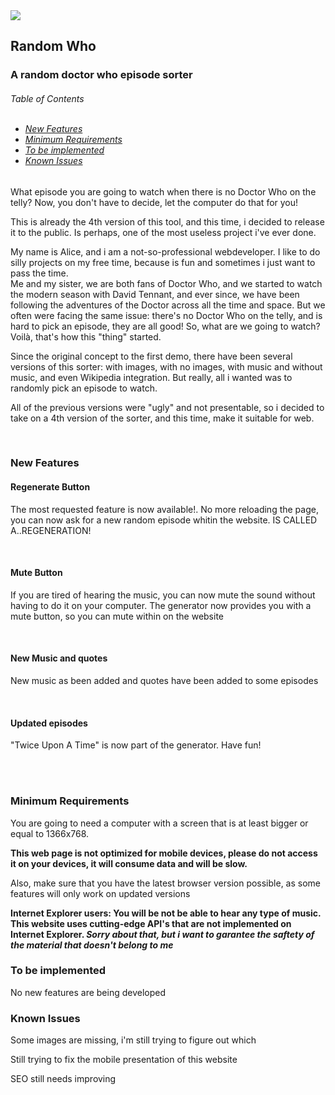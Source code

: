 <img src="https://alicescfernandes.github.io/random-who/images/banner.jpg">
<h2>Random Who</h2>
<h3>A random doctor who episode sorter</h3>

<h6>Table of Contents<br>
<br>
<ul>
<li><a href="#n1">New Features</a></li>
<li><a href="#c1">Minimum Requirements</a></li>
<li><a href="#c2">To be implemented</a></li>
<li><a href="#c3">Known Issues</a></li>
</ul>
</h6>

<p>What episode you are going to watch when there is no Doctor Who on the telly? Now, you don't have to decide, let the computer do that for you!</p>
<p>This is already the 4th version of this tool, and this time, i decided to release it to the public. Is perhaps, one of the most useless project i've ever done.</p>
<p>My name is Alice, and i am a not-so-professional webdeveloper. I like to do silly projects on my free time, because is fun and sometimes i just want to pass the time.<br>Me and my sister, we are both fans of Doctor Who, and we started to watch the modern season with David Tennant, and ever since, we have been following the adventures of the Doctor across all the time and space. But we often were facing the same issue: there's no Doctor Who on the telly, and is hard to pick an episode, they are all good! So, what are we going to watch? Voilà, that's how this "thing" started.</p>
<p>Since the original concept to the first demo, there have been several versions of this sorter: with images, with no images, with music and without music, and even Wikipedia integration. But really, all i wanted was to randomly pick an episode to watch.</p>
<p>All of the previous versions were "ugly" and not presentable, so i decided to take on a 4th version of the sorter, and this time, make it suitable for web.</p>

<br>
<h3 id="n1">New Features</h3>
<h4>Regenerate Button</h3>
<p>The most requested feature is now available!. No more reloading the page, you can now ask for a new random episode whitin the website. IS CALLED A..REGENERATION!</p><br>
<h4>Mute Button</h4>
<p>If you are tired of hearing the music, you can now mute the sound without having to do it on your computer. The generator now provides you with a mute button, so you can mute within on the website</p><br>
<h4>New Music and quotes</h4>
<p>New music as been added and quotes have been added to some episodes<p><br>
<h4>Updated episodes</h4>
<p>"Twice Upon A Time" is now part of the generator. Have fun!<p><br>

<br>
<h3 id="c1">Minimum Requirements</h3>
<p>You are going to need a computer with a screen that is at least bigger or equal to 1366x768.</p>
<p><strong>This web page is not optimized for mobile devices, please do not access it on your devices, it will consume data and will be slow.</strong></p>
<p>Also, make sure that you have the latest browser version possible, as some features will only work on updated versions</p>
<p><strong>Internet Explorer users: You will be not be able to hear any type of music. This website uses cutting-edge API's that are not implemented on Internet Explorer. <em>Sorry about that, but i want to garantee the saftety of the material that doesn't belong to me</em> </strong></p>


<h3 id="c2">To be implemented</h3>
<p>No new features are being developed</p>

<h3 id="c3">Known Issues</h3>
<p>Some images are missing, i'm still trying to figure out which</p>
<p>Still trying to fix the mobile presentation of this website</p>
<p>SEO still needs improving</p>
